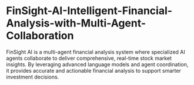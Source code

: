 # FinSight-AI-Intelligent-Financial-Analysis-with-Multi-Agent-Collaboration
FinSight AI is a multi-agent financial analysis system where specialized AI agents collaborate to deliver comprehensive, real-time stock market insights. By leveraging advanced language models and agent coordination, it provides accurate and actionable financial analysis to support smarter investment decisions.
